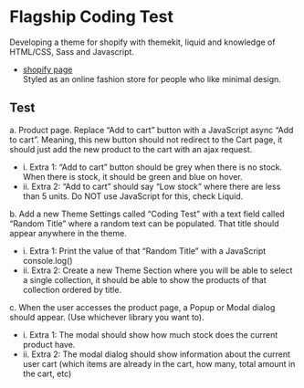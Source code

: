 # Flagship Coding Test
Developing a theme for shopify with themekit, liquid and knowledge of HTML/CSS, Sass and Javascript.

- [shopify page](https://saki-adachi.myshopify.com/)  
  Styled as an online fashion store for people who like minimal design. 
  

## Test
a. Product page. Replace “Add to cart” button with a JavaScript async “Add to cart”.
Meaning, this new button should not redirect to the Cart page, it should just add the new product to the cart with an ajax request.
- i. Extra 1: “Add to cart” button should be grey when there is no stock. When there is stock, it should be green and blue on hover.
- ii. Extra 2: “Add to cart” should say “Low stock” where there are less than 5 units. Do NOT use JavaScript for this, check Liquid.


b. Add a new Theme Settings called “Coding Test” with a text field called “Random Title” where a random text can be populated. That title should appear anywhere in the theme.
- i. Extra 1: Print the value of that “Random Title” with a JavaScript console.log()
- ii. Extra 2: Create a new Theme Section where you will be able to select a single
collection, it should be able to show the products of that collection ordered by
title.


c. When the user accesses the product page, a Popup or Modal dialog should appear. (Use
whichever library you want to).
- i. Extra 1: The modal should show how much stock does the current product have.
- ii. Extra 2: The modal dialog should show information about the current user cart (which items are already in the cart, how many, total amount in the cart, etc)

